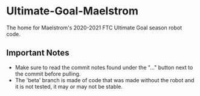 # Ultimate-Goal-Maelstrom
The home for Maelstrom's 2020-2021 FTC Ultimate Goal season robot code.

## Important Notes
* Make sure to read the commit notes found under the "..." button next to the commit before pulling.
* The 'beta' branch is made of code that was made without the robot and it is not tested, it may or may not be stable.

